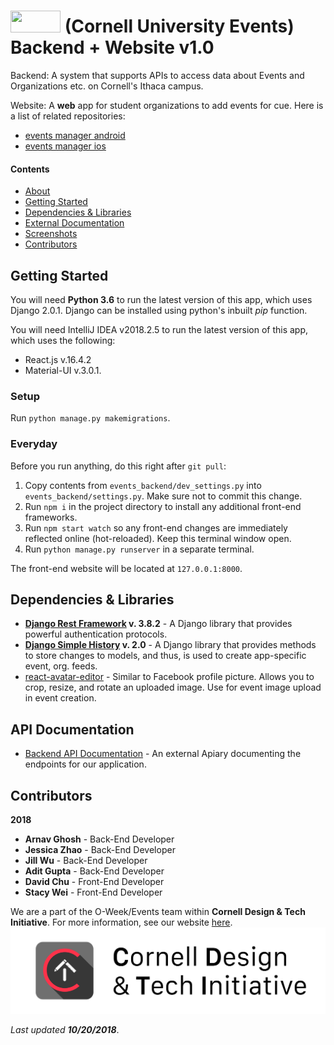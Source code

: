 <img src="https://raw.githubusercontent.com/cornell-dti/events-manager-android/master/cue_text_red.png" width="80" height="35"> (Cornell University Events) Backend + Website v1.0
======
Backend: A system that supports APIs to access data about Events and Organizations etc. on Cornell's Ithaca campus. 

Website: A **web** app for student organizations to add events for cue. Here is a list of related repositories: 
- [events manager android](https://github.com/cornell-dti/events-manager-android)
- [events manager ios](https://github.com/cornell-dti/events-manager-ios)

#### Contents
  - [About](#about)
  - [Getting Started](#getting-started)
  - [Dependencies & Libraries](#dependencies--libraries)
  - [External Documentation](#external-documentation)
  - [Screenshots](#screenshots)
  - [Contributors](#contributors)

## Getting Started
You will need **Python 3.6** to run the latest version of this app, which uses Django 2.0.1. Django can be installed using python's inbuilt _pip_ function. 

You will need IntelliJ IDEA v2018.2.5 to run the latest version of this app, which uses the following:
- React.js v.16.4.2
- Material-UI v.3.0.1.

### Setup
Run `python manage.py makemigrations`.

### Everyday
Before you run anything, do this right after `git pull`:
1. Copy contents from `events_backend/dev_settings.py` into `events_backend/settings.py`. Make sure not to commit this change.
2. Run `npm i` in the project directory to install any additional front-end frameworks.
3. Run `npm start watch` so any front-end changes are immediately reflected online (hot-reloaded). Keep this terminal window open.
4. Run `python manage.py runserver` in a separate terminal.

The front-end website will be located at `127.0.0.1:8000`.

## Dependencies & Libraries
 * **[Django Rest Framework](http://www.django-rest-framework.org/) v. 3.8.2** - A Django library that provides powerful authentication protocols.
 * **[Django Simple History](https://django-simple-history.readthedocs.io/en/latest/) v. 2.0** - A Django library that provides methods to store changes to models, and thus, is used to create app-specific event, org. feeds.
  * [react-avatar-editor](https://www.npmjs.com/package/react-avatar-editor) - Similar to Facebook profile picture. Allows you to crop, resize, and rotate an uploaded image. Use for event image upload in event creation.


## API Documentation
* [Backend API Documentation](https://cuevents.docs.apiary.io/) - An external Apiary documenting the endpoints for our application.



## Contributors
**2018**
* **Arnav Ghosh** - Back-End Developer
* **Jessica Zhao** - Back-End Developer
* **Jill Wu** - Back-End Developer
* **Adit Gupta** - Back-End Developer
* **David Chu** - Front-End Developer
* **Stacy Wei** - Front-End Developer

We are a part of the O-Week/Events team within **Cornell Design & Tech Initiative**. For more information, see our website [here](https://cornelldti.org/).
<img src="https://raw.githubusercontent.com/cornell-dti/design/master/Branding/Wordmark/Dark%20Text/Transparent/Wordmark-Dark%20Text-Transparent%403x.png">

_Last updated **10/20/2018**_.
